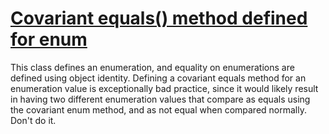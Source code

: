# [Covariant equals() method defined for enum](https://spotbugs.readthedocs.io/en/latest/bugDescriptions.html#EQ_DONT_DEFINE_EQUALS_FOR_ENUM)

 This class defines an enumeration, and equality on enumerations are defined
using object identity. Defining a covariant equals method for an enumeration
value is exceptionally bad practice, since it would likely result
in having two different enumeration values that compare as equals using
the covariant enum method, and as not equal when compared normally.
Don't do it.